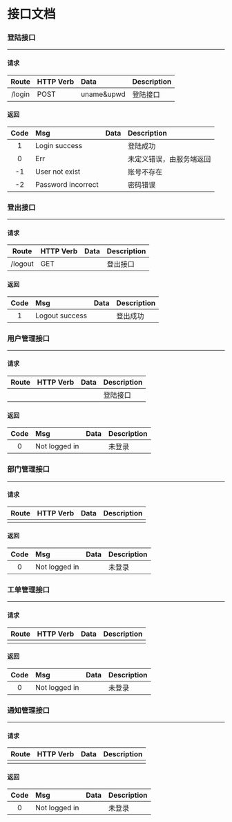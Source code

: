 # 接口文档


### 登陆接口

---

#### 请求
| Route | HTTP Verb | Data | Description |
|:-------------:|:-------------|:-------------|:-------------|
| /login | POST | uname&upwd | 登陆接口 |

#### 返回
| Code | Msg | Data | Description |
|:-------------:|:-------------|:-------------|:-------------|
| 1 | Login success |  | 登陆成功 |
| 0 | Err |  | 未定义错误，由服务端返回 |
| -1 | User not exist |  | 账号不存在 |
| -2 | Password incorrect |  | 密码错误 |


### 登出接口

---

#### 请求
| Route | HTTP Verb | Data | Description |
|:-------------:|:-------------|:-------------|:-------------|
| /logout | GET |  | 登出接口 |

#### 返回
| Code | Msg | Data | Description |
|:-------------:|:-------------|:-------------|:-------------|
| 1 | Logout success |  | 登出成功|


### 用户管理接口

---

#### 请求
| Route | HTTP Verb | Data | Description |
|:-------------:|:-------------|:-------------|:-------------|
|  |  |  | 登陆接口 |

#### 返回
| Code | Msg | Data | Description |
|:-------------:|:-------------|:-------------|:-------------|
| 0 | Not logged in |  | 未登录 |


### 部门管理接口

---

#### 请求
| Route | HTTP Verb | Data | Description |
|:-------------:|:-------------|:-------------|:-------------|
|  |  |  |  |

#### 返回
| Code | Msg | Data | Description |
|:-------------:|:-------------|:-------------|:-------------|
| 0 | Not logged in |  | 未登录 |


### 工单管理接口

---

#### 请求
| Route | HTTP Verb | Data | Description |
|:-------------:|:-------------|:-------------|:-------------|
|  |  |  |  |

#### 返回
| Code | Msg | Data | Description |
|:-------------:|:-------------|:-------------|:-------------|
| 0 | Not logged in |  | 未登录 |


### 通知管理接口

---

#### 请求
| Route | HTTP Verb | Data | Description |
|:-------------:|:-------------|:-------------|:-------------|
|  |  |  |  |

#### 返回
| Code | Msg | Data | Description |
|:-------------:|:-------------|:-------------|:-------------|
| 0 | Not logged in |  | 未登录 |
